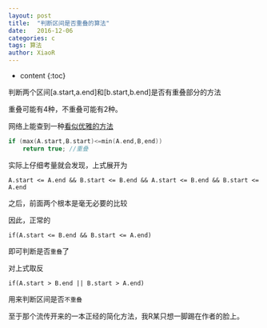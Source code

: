 ```yaml
---
layout: post
title:  "判断区间是否重叠的算法"
date:   2016-12-06
categories: c
tags: 算法
author: XiaoR
---
```

* content
{:toc}

判断两个区间[a.start,a.end]和[b.start,b.end]是否有重叠部分的方法





重叠可能有4种，不重叠可能有2种。

网络上能查到一种[看似优雅的方法](http://www.cnblogs.com/AndyJee/p/4537251.html)

```c
if (max(A.start,B.start)<=min(A.end,B,end))
	return true; //重叠
```

实际上仔细考量就会发现，上式展开为

	A.start <= A.end && B.start <= B.end && A.start <= B.end && B.start <= A.end

之后，前面两个根本是毫无必要的比较

因此，正常的

	if(A.start <= B.end && B.start <= A.end)

即可判断是否`重叠`了

对上式取反

	if(A.start > B.end || B.start > A.end)
	
用来判断区间是否`不重叠`

至于那个流传开来的一本正经的简化方法，我R某只想一脚踢在作者的脸上。